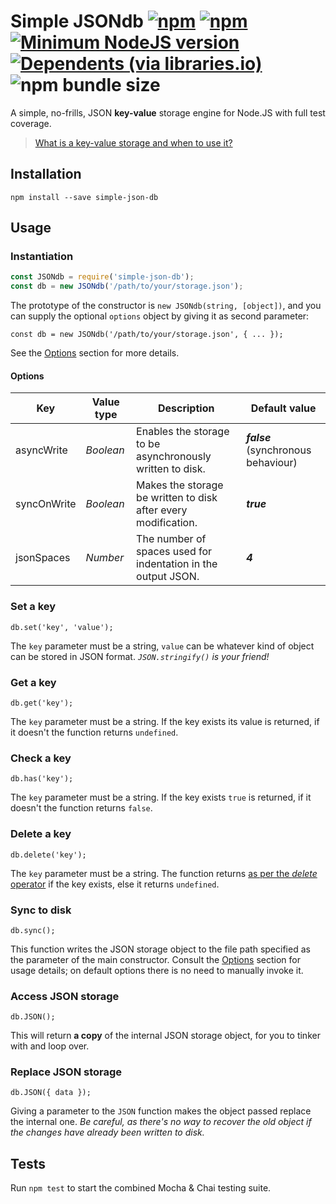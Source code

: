 # Simple JSONdb [![npm](https://img.shields.io/npm/v/simple-json-db)](https://www.npmjs.com/package/simple-json-db) [![npm](https://img.shields.io/npm/dw/simple-json-db)](https://www.npmjs.com/package/simple-json-db) [![Minimum NodeJS version](https://img.shields.io/node/v/simple-json-db)](https://www.npmjs.com/package/simple-json-db) [![Dependents (via libraries.io)](https://img.shields.io/librariesio/dependents/npm/simple-json-db)](https://libraries.io/npm/simple-json-db/dependents) ![npm bundle size](https://img.shields.io/bundlephobia/min/simple-json-db)

A simple, no-frills, JSON **key-value** storage engine for Node.JS with full test coverage.

> [What is a key-value storage and when to use it?](https://redislabs.com/nosql/key-value-databases/)

## Installation

`npm install --save simple-json-db`

## Usage

### Instantiation
```javascript
const JSONdb = require('simple-json-db');
const db = new JSONdb('/path/to/your/storage.json');
```

The prototype of the constructor is `new JSONdb(string, [object])`, and you can supply the optional `options` object by giving it as second parameter:

```
const db = new JSONdb('/path/to/your/storage.json', { ... });
```

See the [Options](#options) section for more details.

#### Options

| **Key**     | **Value type** | **Description**                                                | **Default value**                   |
|-------------|----------------|----------------------------------------------------------------|-------------------------------------|
| asyncWrite  | _Boolean_      | Enables the storage to be asynchronously written to disk.      | _**false**_ (synchronous behaviour) |
| syncOnWrite | _Boolean_      | Makes the storage be written to disk after every modification. | _**true**_                          |
| jsonSpaces  | _Number_       | The number of spaces used for indentation in the output JSON.  | _**4**_                             |

### Set a key
`db.set('key', 'value');`

The `key` parameter must be a string, `value` can be whatever kind of object can be stored in JSON format. _`JSON.stringify()` is your friend!_

### Get a key
`db.get('key');`

The `key` parameter must be a string. If the key exists its value is returned, if it doesn't the function returns `undefined`.

### Check a key
`db.has('key');`

The `key` parameter must be a string. If the key exists `true` is returned, if it doesn't the function returns `false`.

### Delete a key

`db.delete('key');`

The `key` parameter must be a string. The function returns [as per the _delete_ operator](https://developer.mozilla.org/en-US/docs/Web/JavaScript/Reference/Operators/delete#Return_value) if the key exists, else it returns `undefined`.

### Sync to disk
`db.sync();`

This function writes the JSON storage object to the file path specified as the parameter of the main constructor. Consult the [Options](#options) section for usage details; on default options there is no need to manually invoke it.

### Access JSON storage
`db.JSON();`

This will return **a copy** of the internal JSON storage object, for you to tinker with and loop over.

### Replace JSON storage
`db.JSON({ data });`

Giving a parameter to the `JSON` function makes the object passed replace the internal one. _Be careful, as there's no way to recover the old object if the changes have already been written to disk._

## Tests

Run `npm test` to start the combined Mocha & Chai testing suite.
